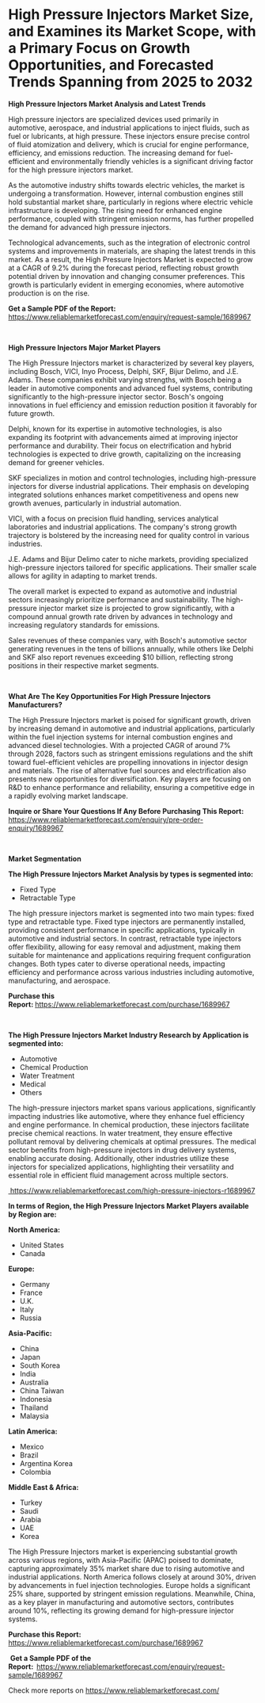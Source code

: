 <p><h1>High Pressure Injectors Market Size, and Examines its Market Scope, with a Primary Focus on Growth Opportunities, and Forecasted Trends Spanning from 2025 to 2032</h1></p><p><strong>High Pressure Injectors Market Analysis and Latest Trends</strong></p>
<p><p>High pressure injectors are specialized devices used primarily in automotive, aerospace, and industrial applications to inject fluids, such as fuel or lubricants, at high pressure. These injectors ensure precise control of fluid atomization and delivery, which is crucial for engine performance, efficiency, and emissions reduction. The increasing demand for fuel-efficient and environmentally friendly vehicles is a significant driving factor for the high pressure injectors market.</p><p>As the automotive industry shifts towards electric vehicles, the market is undergoing a transformation. However, internal combustion engines still hold substantial market share, particularly in regions where electric vehicle infrastructure is developing. The rising need for enhanced engine performance, coupled with stringent emission norms, has further propelled the demand for advanced high pressure injectors.</p><p>Technological advancements, such as the integration of electronic control systems and improvements in materials, are shaping the latest trends in this market. As a result, the High Pressure Injectors Market is expected to grow at a CAGR of 9.2% during the forecast period, reflecting robust growth potential driven by innovation and changing consumer preferences. This growth is particularly evident in emerging economies, where automotive production is on the rise.</p></p>
<p><strong>Get a Sample PDF of the Report:&nbsp;</strong> <a href="https://www.reliablemarketforecast.com/enquiry/request-sample/1689967?utm_campaign=3431&utm_medium=2&utm_source=Github&utm_content=ia&utm_term=26032025&utm_id=high-pressure-injectors">https://www.reliablemarketforecast.com/enquiry/request-sample/1689967</a></p>
<p>&nbsp;</p>
<p><strong>High Pressure Injectors Major Market Players</strong></p>
<p><p>The High Pressure Injectors market is characterized by several key players, including Bosch, VICI, Inyo Process, Delphi, SKF, Bijur Delimo, and J.E. Adams. These companies exhibit varying strengths, with Bosch being a leader in automotive components and advanced fuel systems, contributing significantly to the high-pressure injector sector. Bosch's ongoing innovations in fuel efficiency and emission reduction position it favorably for future growth.</p><p>Delphi, known for its expertise in automotive technologies, is also expanding its footprint with advancements aimed at improving injector performance and durability. Their focus on electrification and hybrid technologies is expected to drive growth, capitalizing on the increasing demand for greener vehicles.</p><p>SKF specializes in motion and control technologies, including high-pressure injectors for diverse industrial applications. Their emphasis on developing integrated solutions enhances market competitiveness and opens new growth avenues, particularly in industrial automation.</p><p>VICI, with a focus on precision fluid handling, services analytical laboratories and industrial applications. The company's strong growth trajectory is bolstered by the increasing need for quality control in various industries.</p><p>J.E. Adams and Bijur Delimo cater to niche markets, providing specialized high-pressure injectors tailored for specific applications. Their smaller scale allows for agility in adapting to market trends.</p><p>The overall market is expected to expand as automotive and industrial sectors increasingly prioritize performance and sustainability. The high-pressure injector market size is projected to grow significantly, with a compound annual growth rate driven by advances in technology and increasing regulatory standards for emissions.</p><p>Sales revenues of these companies vary, with Bosch's automotive sector generating revenues in the tens of billions annually, while others like Delphi and SKF also report revenues exceeding $10 billion, reflecting strong positions in their respective market segments.</p></p>
<p>&nbsp;</p>
<p><strong>What Are The Key Opportunities For High Pressure Injectors Manufacturers?</strong></p>
<p><p>The High Pressure Injectors market is poised for significant growth, driven by increasing demand in automotive and industrial applications, particularly within the fuel injection systems for internal combustion engines and advanced diesel technologies. With a projected CAGR of around 7% through 2028, factors such as stringent emissions regulations and the shift toward fuel-efficient vehicles are propelling innovations in injector design and materials. The rise of alternative fuel sources and electrification also presents new opportunities for diversification. Key players are focusing on R&D to enhance performance and reliability, ensuring a competitive edge in a rapidly evolving market landscape.</p></p>
<p><strong>Inquire or Share Your Questions If Any Before Purchasing This Report:</strong> <a href="https://www.reliablemarketforecast.com/enquiry/pre-order-enquiry/1689967?utm_campaign=3431&utm_medium=2&utm_source=Github&utm_content=ia&utm_term=26032025&utm_id=high-pressure-injectors">https://www.reliablemarketforecast.com/enquiry/pre-order-enquiry/1689967</a></p>
<p>&nbsp;</p>
<p><strong>Market Segmentation</strong></p>
<p><strong>The High Pressure Injectors Market Analysis by types is segmented into:</strong></p>
<p><ul><li>Fixed Type</li><li>Retractable Type</li></ul></p>
<p><p>The high pressure injectors market is segmented into two main types: fixed type and retractable type. Fixed type injectors are permanently installed, providing consistent performance in specific applications, typically in automotive and industrial sectors. In contrast, retractable type injectors offer flexibility, allowing for easy removal and adjustment, making them suitable for maintenance and applications requiring frequent configuration changes. Both types cater to diverse operational needs, impacting efficiency and performance across various industries including automotive, manufacturing, and aerospace.</p></p>
<p><strong>Purchase this Report:&nbsp;</strong><a href="https://www.reliablemarketforecast.com/purchase/1689967?utm_campaign=3431&utm_medium=2&utm_source=Github&utm_content=ia&utm_term=26032025&utm_id=high-pressure-injectors">https://www.reliablemarketforecast.com/purchase/1689967</a></p>
<p>&nbsp;</p>
<p><strong>The High Pressure Injectors Market Industry Research by Application is segmented into:</strong></p>
<p><ul><li>Automotive</li><li>Chemical Production</li><li>Water Treatment</li><li>Medical</li><li>Others</li></ul></p>
<p><p>The high-pressure injectors market spans various applications, significantly impacting industries like automotive, where they enhance fuel efficiency and engine performance. In chemical production, these injectors facilitate precise chemical reactions. In water treatment, they ensure effective pollutant removal by delivering chemicals at optimal pressures. The medical sector benefits from high-pressure injectors in drug delivery systems, enabling accurate dosing. Additionally, other industries utilize these injectors for specialized applications, highlighting their versatility and essential role in efficient fluid management across multiple sectors.</p></p>
<p><a href="https://www.reliablemarketforecast.com/high-pressure-injectors-r1689967?utm_campaign=3431&utm_medium=2&utm_source=Github&utm_content=ia&utm_term=26032025&utm_id=high-pressure-injectors">&nbsp;https://www.reliablemarketforecast.com/high-pressure-injectors-r1689967</a></p>
<p><strong>In terms of Region, the High Pressure Injectors Market Players available by Region are:</strong></p>
<p>
    <p> <strong> North America: </strong>
        <ul>
            <li>United States</li>
            <li>Canada</li>
        </ul>
        </p> 
    <p> <strong> Europe: </strong>
        <ul>
            <li>Germany</li>
            <li>France</li>
            <li>U.K.</li>
            <li>Italy</li>
            <li>Russia</li>
        </ul>
        </p> 
    <p> <strong> Asia-Pacific: </strong>
        <ul>
            <li>China</li>
            <li>Japan</li>
            <li>South Korea</li>
            <li>India</li>
            <li>Australia</li>
            <li>China Taiwan</li>
            <li>Indonesia</li>
            <li>Thailand</li>
            <li>Malaysia</li>
        </ul>
        </p> 
    <p> <strong> Latin America: </strong>
        <ul>
            <li>Mexico</li>
            <li>Brazil</li>
            <li>Argentina Korea</li>
            <li>Colombia</li>
        </ul>
        </p> 
    <p> <strong> Middle East & Africa: </strong>
        <ul>
            <li>Turkey</li>
            <li>Saudi</li>
            <li>Arabia</li>
            <li>UAE</li>
            <li>Korea</li>
        </ul>
    </p>
    </p>
<p><p>The High Pressure Injectors market is experiencing substantial growth across various regions, with Asia-Pacific (APAC) poised to dominate, capturing approximately 35% market share due to rising automotive and industrial applications. North America follows closely at around 30%, driven by advancements in fuel injection technologies. Europe holds a significant 25% share, supported by stringent emission regulations. Meanwhile, China, as a key player in manufacturing and automotive sectors, contributes around 10%, reflecting its growing demand for high-pressure injector systems.</p></p>
<p><strong>Purchase this Report: </strong><a href="https://www.reliablemarketforecast.com/purchase/1689967?utm_campaign=3431&utm_medium=2&utm_source=Github&utm_content=ia&utm_term=26032025&utm_id=high-pressure-injectors">https://www.reliablemarketforecast.com/purchase/1689967</a></p>
<p>&nbsp;<strong>Get a Sample PDF of the Report:&nbsp;&nbsp;</strong><a href="https://www.reliablemarketforecast.com/enquiry/request-sample/1689967?utm_campaign=3431&utm_medium=2&utm_source=Github&utm_content=ia&utm_term=26032025&utm_id=high-pressure-injectors">https://www.reliablemarketforecast.com/enquiry/request-sample/1689967</a></p>
<p><strong></strong></p>
<p>Check more reports on <a href="https://www.reliablemarketforecast.com/?utm_campaign=3431&utm_medium=2&utm_source=Github&utm_content=ia&utm_term=26032025&utm_id=high-pressure-injectors">https://www.reliablemarketforecast.com/</a></p>